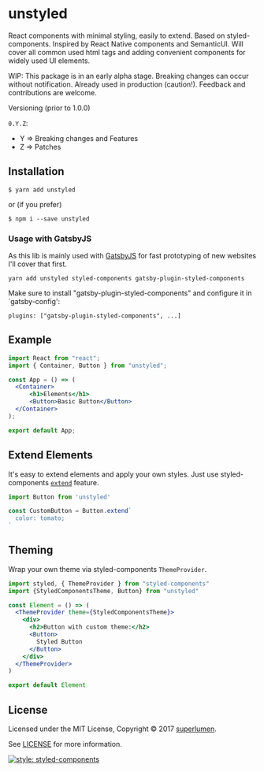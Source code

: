 # unstyled

React components with minimal styling, easily to extend. Based on styled-components. Inspired by React Native components and SemanticUI. Will cover all common used html tags and adding convenient components for widely used UI elements.  

WIP: This package is in an early alpha stage. Breaking changes can occur without notification. Already used in production (caution!). Feedback and contributions are welcome.

Versioning (prior to 1.0.0)

`0.Y.Z`: 
* Y => Breaking changes and Features
* Z => Patches 


## Installation

```shell
$ yarn add unstyled
```

or (if you prefer)

```shell
$ npm i --save unstyled
```

### Usage with GatsbyJS
As this lib is mainly used with [GatsbyJS](https://www.gatsbyjs.org) for fast prototyping of new websites I'll cover that first.

```yarn add unstyled styled-components gatsby-plugin-styled-components```


Make sure to install "gatsby-plugin-styled-components" and configure it in
`gatsby-config': 

```plugins: ["gatsby-plugin-styled-components", ...]```

## Example

```jsx harmony
import React from "react";
import { Container, Button } from "unstyled";

const App = () => (
  <Container>
      <h1>Elements</h1>
      <Button>Basic Button</Button>
  </Container>
);

export default App;
```

## Extend Elements

It's easy to extend elements and apply your own styles.
Just use styled-components
[`extend`](https://www.styled-components.com/docs/basics#extending-styles) feature.

```jsx harmony
import Button from 'unstyled'

const CustomButton = Button.extend`
  color: tomato;
`
```

## Theming

Wrap your own theme via styled-components `ThemeProvider`.

```jsx harmony
import styled, { ThemeProvider } from "styled-components"
import {StyledComponentsTheme, Button} from "unstyled"

const Element = () => (
  <ThemeProvider theme={StyledComponentsTheme}>
    <div>
      <h2>Button with custom theme:</h2>
      <Button>
        Styled Button
      </Button>
    </div>
  </ThemeProvider>
)

export default Element
```

## License

Licensed under the MIT License,
Copyright © 2017 [superlumen](https://superlumen.io).

See [LICENSE](./LICENSE) for more information.

[![style: styled-components](https://img.shields.io/badge/style-%F0%9F%92%85%20styled--components-orange.svg?colorB=daa357&colorA=db748e)](https://github.com/styled-components/styled-components)
